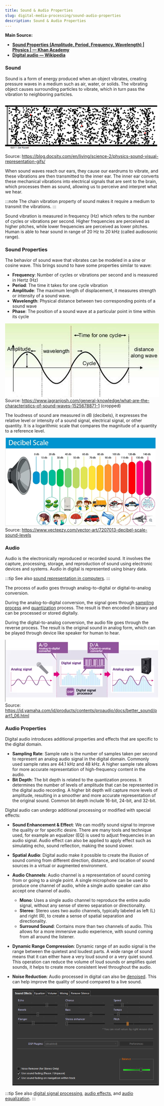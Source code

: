 ```yaml
---
title: Sound & Audio Properties
slug: digital-media-processing/sound-audio-properties
description: Sound & Audio Properties
---
```


**Main Source:**

- **[Sound Properties (Amplitude, Period, Frequency, Wavelength) | Physics | — Khan Academy](https://youtu.be/-_xZZt99MzY)**
- **[Digital audio — Wikipedia](https://en.wikipedia.org/wiki/Digital_audio)**

### Sound

Sound is a form of energy produced when an object vibrates, creating pressure waves in a medium such as air, water, or solids. The vibrating object causes surrounding particles to vibrate, which in turn pass the vibration to neighboring particles.

![A chain vibrate of a bunch of particle](./sound-vibration.gif)  
Source: https://blog.docsity.com/en/living/science-2/physics-sound-visual-representation-gifs/

When sound waves reach our ears, they cause our eardrums to vibrate, and these vibrations are then transmitted to the inner ear. The inner ear converts these mechanical vibrations into electrical signals that are sent to the brain, which processes them as sound, allowing us to perceive and interpret what we hear.

:::note
The chain vibration property of sound makes it require a medium to transmit the vibrations.
:::

Sound vibration is measured in frequency (Hz) which refers to the number of cycles or vibrations per second. Higher frequencies are perceived as higher pitches, while lower frequencies are perceived as lower pitches. Human is able to hear sound in range of 20 Hz to 20 kHz (called audiosonic range).

### Sound Properties

The behavior of sound wave that vibrates can be modeled in a sine or cosine wave. This brings sound to have some properties similar to wave:

- **Frequency**: Number of cycles or vibrations per second and is measured in Hertz (Hz)
- **Period**: The time it takes for one cycle vibration
- **Amplitude**: The maximum length of displacement, it measures strength or intensity of a sound wave.
- **Wavelength**: Physical distance between two corresponding points of a sound wave
- **Phase**: The position of a sound wave at a particular point in time within its cycle

![Properties of sound](./sound-properties.jpg)  
Source: https://www.jagranjosh.com/general-knowledge/what-are-the-characteristics-of-sound-waves-1525678871-1 (cropped)

The loudness of sound are measured in dB (decibels), it expresses the relative level or intensity of a sound signal, electrical signal, or other quantity. It is a logarithmic scale that compares the magnitude of a quantity to a reference level.

![Decibel scale, with 0 dB is silence with the highest 140 dB is fireworks sound](./db-scale.png)  
Source: https://www.vecteezy.com/vector-art/7207013-decibel-scale-sound-levels

### Audio

Audio is the electronically reproduced or recorded sound. It involves the capture, processing, storage, and reproduction of sound using electronic devices and systems. Audio in digital is represented using binary data.

:::tip
See also [sound representation in computers](/cs-notes/computer-and-programming-fundamentals/data-representation#sound).
:::

The process of audio goes through analog-to-digital or digital-to-analog conversion.

During the analog-to-digital conversion, the signal goes through [sampling process](/cs-notes/digital-signal-processing/sampling) and [quantization](/cs-notes/digital-signal-processing/quantization) process. The result is then encoded in binary and can be processed or stored digitally.

During the digital-to-analog conversion, the audio file goes through the reverse process. The result is the original sound in analog form, which can be played through device like speaker for human to hear.

![Analog signal is converted to digital with binary data and converted back to analog for human to hear](./digital-audio.png)  
Source: https://id.yamaha.com/id/products/contents/proaudio/docs/better_sound/part1_06.html

### Audio Properties

Digital audio introduces additional properties and effects that are specific to the digital domain.

- **Sampling Rate**: Sample rate is the number of samples taken per second to represent an analog audio signal in the digital domain. Commonly used sample rates are 44.1 kHz and 48 kHz. A higher sample rate allows for more accurate representation of high-frequency content in the audio.
- **Bit Depth**: The bit depth is related to the quantization process. It determines the number of levels of amplitude that can be represented in the digital audio recording. A higher bit depth will capture more levels of amplitude, resulting in a smoother and more accurate representation of the original sound. Common bit depth include 16-bit, 24-bit, and 32-bit.

Digital audio can undergo additional processing or modified with special effects:

- **Sound Enhancement & Effect**: We can modify sound signal to improve the quality or for specific desire. There are many tools and technique used, for example an equalizer (EQ) is used to adjust frequencies in an audio signal. Audio effect can also be applied to apply effect such as simulating echo, sound reflection, making the sound slower.
- **Spatial Audio**: Digital audio make it possible to create the illusion of sound coming from different direction, distance, and location of sound sources in a virtual or augmented environment.
- **Audio Channels**: Audio channel is a representation of sound coming from or going to a single point. A single microphone can be used to produce one channel of audio, while a single audio speaker can also accept one channel of audio.

  - **Mono**: Uses a single audio channel to reproduce the entire audio signal, without any sense of stereo separation or directionality.
  - **Stereo**: Stereo uses two audio channels, typically labeled as left (L) and right (R), to create a sense of spatial separation and directionality.
  - **Surround Sound**: Contains more than two channels of audio. This allows for a more immersive audio experience, with sound coming from all around the listener.
  
- **Dynamic Range Compression**: Dynamic range of an audio signal is the range between the quietest and loudest parts. A wide range of sound means that it can either have a very loud sound or a very quiet sound. This operation can reduce the volume of loud sounds or amplifies quiet sounds, it helps to create more consistent level throughout the audio.
- **Noise Reduction**: Audio processed in digital can also be [denoised](/cs-notes/digital-signal-processing/denoising). This can help improve the quality of sound compared to a live sound.

  ![An audio player that provides audio editing](./audio-properties.png)

:::tip
See also [digital signal processing](/cs-notes/digital-signal-processing-intro), [audio effects](/cs-notes/digital-media-processing/audio-effects), and [audio equalization](/cs-notes/digital-media-processing/audio-equalization).
:::
